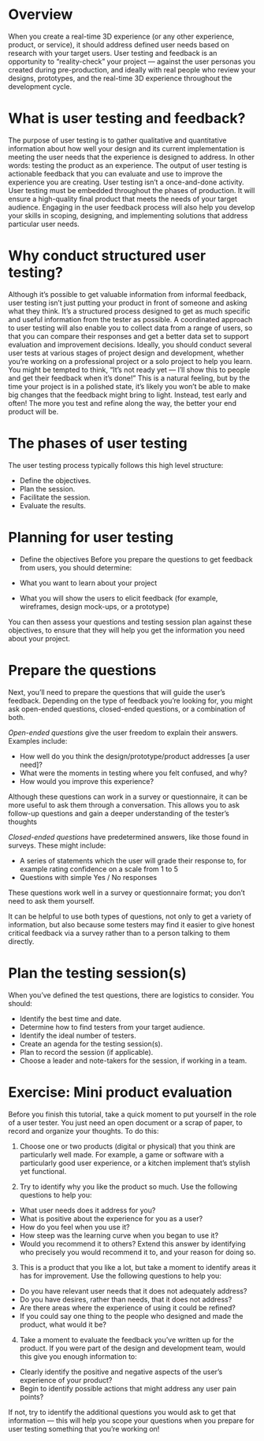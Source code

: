 # Overview 

When you create a real-time 3D experience (or any other experience, product, or service), it should address defined user needs based on research with your target users.
User testing and feedback is an opportunity to “reality-check” your project — against the user personas you created during pre-production, and ideally with real people who review your designs, prototypes, and the real-time 3D experience throughout the development cycle. 

# What is user testing and feedback?

The purpose of user testing is to gather qualitative and quantitative information about how well your design and its current implementation is meeting the user needs that the experience is designed to address. In other words: testing the product as an experience. 
The output of user testing is actionable feedback that you can evaluate and use to improve the experience you are creating. 
User testing isn’t a once-and-done activity. User testing must be embedded throughout the phases of production. It will ensure a high-quality final product that meets the needs of your target audience. Engaging in the user feedback process will also help you develop your skills in scoping, designing, and implementing solutions that address particular user needs.  

# Why conduct structured user testing?

Although it’s possible to get valuable information from informal feedback, user testing isn’t just putting your product in front of someone and asking what they think. It’s a structured process designed to get as much specific and useful information from the tester as possible. A coordinated approach to user testing will also enable you to collect data from a range of users, so that you can compare their responses and get a better data set to support evaluation and improvement decisions. 
Ideally, you should conduct several user tests at various stages of project design and development, whether you’re working on a professional project or a solo project to help you learn. 
You might be tempted to think, “It’s not ready yet — I’ll show this to people and get their feedback when it’s done!”  This is a natural feeling, but by the time your project is in a polished state, it’s likely you won’t be able to make big changes that the feedback might bring to light. Instead, test early and often! The more you test and refine along the way, the better your end product will be. 

# The phases of user testing

The user testing process typically follows this high level structure: 
- Define the objectives.
- Plan the session. 
- Facilitate the session.
- Evaluate the results.

# Planning for user testing

- Define the objectives
Before you prepare the questions to get feedback from users, you should determine:

- What you want to learn about your project
- What you will show the users to elicit feedback (for example, wireframes, design mock-ups, or a prototype)

You can then assess your questions and testing session plan against these objectives, to ensure that they will help you get the information you need about your project.

# Prepare the questions

Next, you’ll need to prepare the questions that will guide the user’s feedback. Depending on the type of feedback you’re looking for, you might ask open-ended questions, closed-ended questions, or a combination of both.

*Open-ended questions* give the user freedom to explain their answers. Examples include: 

- How well do you think the design/prototype/product addresses [a user need]?
- What were the moments in testing where you felt confused, and why?
- How would you improve this experience?

Although these questions can work in a survey or questionnaire, it can be more useful to ask them through a conversation. This allows you to ask follow-up questions and gain a deeper understanding of the tester’s thoughts 

*Closed-ended questions* have predetermined answers, like those found in surveys. These might include: 
- A series of statements which the user will grade their response to, for example rating confidence on a scale from 1 to 5
- Questions with simple Yes / No responses

These questions work well in a survey or questionnaire format; you don’t need to ask them yourself.

It can be helpful to use both types of questions, not only to get a variety of information, but also because some testers may find it easier to give honest critical feedback via a survey rather than to a person talking to them directly.

# Plan the testing session(s)

When you’ve defined the test questions, there are logistics to consider. You should:
- Identify the best time and date.
- Determine how to find testers from your target audience.
- Identify the ideal number of testers.
- Create an agenda for the testing session(s).
- Plan to record the session (if applicable).
- Choose a leader and note-takers for the session, if working in a team.

# Exercise: Mini product evaluation

Before you finish this tutorial, take a quick moment to put yourself in the role of a user tester. You just need an open document or a scrap of paper, to record and organize your thoughts. To do this:

1.  Choose one or two products (digital or physical) that you think are particularly well made. For example, a game or software with a particularly good user experience, or a kitchen implement that’s stylish yet functional.

2.  Try to identify why you like the product so much. Use the following questions to help you:
- What user needs does it address for you?
- What is positive about the experience for you as a user?
- How do you feel when you use it?
- How steep was the learning curve when you began to use it?
- Would you recommend it to others? Extend this answer by identifying who precisely you would recommend it to, and your reason for doing so. 

3.  This is a product that you like a lot, but take a moment to identify areas it has for improvement. Use the following questions to help you:

- Do you have relevant user needs that it does not adequately address?
- Do you have desires, rather than needs, that it does not address?
- Are there areas where the experience of using it could be refined?
- If you could say one thing to the people who designed and made the product, what would it be?

4.  Take a moment to evaluate the feedback you’ve written up for the product. If you were part of the design and development team, would this give you enough information to:

- Clearly identify the positive and negative aspects of the user’s experience of your product?
- Begin to identify possible actions that might address any user pain points?

If not, try to identify the additional questions you would ask to get that information — this will help you scope your questions when you prepare for user testing something that you’re working on!


